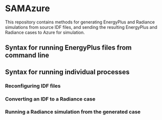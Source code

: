 # SAMAzure

This repository contains methods for generating EnergyPlus and Radiance simulations from source IDF files, and sending the resulting EnergyPlus and Radiance cases to Azure for simulation.

## Syntax for running EnergyPlus files from command line

## Syntax for running individual processes

### Reconfiguring IDF files

### Converting an IDF to a Radiance case

### Running a Radiance simulation from the generated case

<!--

1.  Create Rhino model as surfaces. Generate individual zones from surfaces (including air-walls and glazing objects) using Honeybee and save to IDF somewhere.
2.  Using the FIRSTPYTHONSCRIPT, a weatherfile and config JSON, generate a ready-to-simulate IDF file. The command to run this is:
    -  ```python FIRSTPYTHONSCRIPT.py INPUT.idf WEATHERFILE.epw CONFIG.json OUTPUT.idf```
3.  Generate a set of files ready for simulation in Radiance from the IDF using the SECONDPYTHONSCRIPT. The command to run this is:
    -  ```python SECONDPYTHONSCRIPT.py INPUT.idf WEATHERFILE.epw CONFIG.json```
4.  


## Running EnergyPlus from command line
Syntax for running Energyplus on IDF and EPW file is:
```
<Path to energyplus executable> -a -x -r -w <Path to EPW file> <Path to IDF file>
```

For example, the commands to run on Windows and MacOS are:
```
"C:\EnergyPlusV8-8-0\energyplus.exe" -a -x -r -w "GBR_Cardiff_CIBSE_TRY.epw" "test_modified.idf"
```
or 
```
"/Applications/EnergyPlus-8-8-0/energyplus-8.8.0" -a -x -r -w "GBR_Cardiff_CIBSE_TRY.epw" "test_basic_modified.idf"
```

    Adding Python to bash path
    export PATH="$PATH:/c/Users/tgerrish/AppData/Local/Continuum/anaconda3/envs/py27" 
-->
